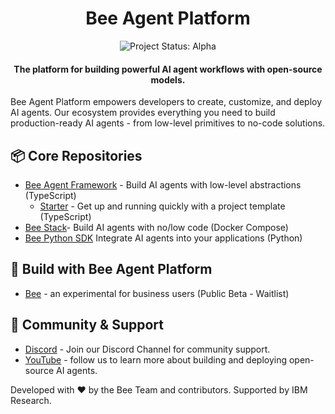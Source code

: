 <p align="center">
    <h1 align="center">Bee Agent Platform</h1>
</p>

<p align="center">
  <img align="cener" alt="Project Status: Alpha" src="https://img.shields.io/badge/Status-Alpha-red">

  <h4 align="center">The platform for building powerful AI agent workflows with open-source models.</h4>
</p>


Bee Agent Platform empowers developers to create, customize, and deploy AI agents. Our ecosystem provides everything you need to build production-ready AI agents - from low-level primitives to no-code solutions.

## 📦 Core Repositories

- [Bee Agent Framework](https://github.com/i-am-bee/bee-agent-framework) - Build AI agents with low-level abstractions (TypeScript)
  - [Starter](https://github.com/i-am-bee/bee-agent-framework-starter) - Get up and running quickly with a project template (TypeScript)
- [Bee Stack](https://github.com/i-am-bee/bee-stack)- Build AI agents with no/low code (Docker Compose)
- [Bee Python SDK](https://github.com/i-am-bee/bee-python-sdk) Integrate AI agents into your applications (Python)

## 🌟 Build with Bee Agent Platform

- [Bee](http://iambee.ai/) -  an experimental for business users (Public Beta - Waitlist)

## 🤝 Community & Support

- [Discord](https://discord.com/channels/1309202615556378705/1309202615556378709) - Join our Discord Channel for community support.
- [YouTube](https://www.youtube.com/@BeeAIAgents) - follow us to learn more about building and deploying open-source AI agents.  

Developed with ❤️ by the Bee Team and contributors. Supported by IBM Research.
